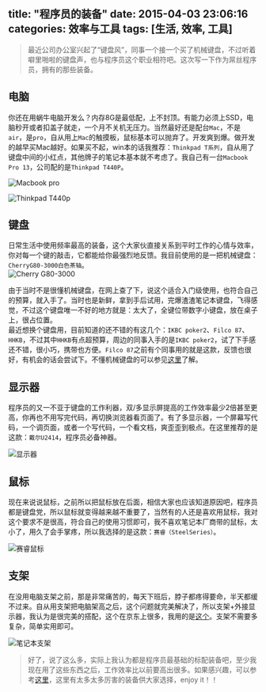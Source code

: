 title: "程序员的装备"
date: 2015-04-03 23:06:16
categories: 效率与工具
tags: [生活, 效率, 工具]
---

> 最近公司办公室兴起了“键盘风”，同事一个接一个买了机械键盘，不过听着噼里啪啦的键盘声，也与程序员这个职业相符吧。这次写一下作为屌丝程序员，拥有的那些装备。

## 电脑
你还在用蜗牛电脑开发么？内存8G是最低配，上不封顶。有能力必须上SSD，电脑秒开或者扣盖子就走，一个月不关机无压力。当然最好还是配台`Mac`，不是`air`，是`pro`，自从用上`Mac`的触摸板，鼠标基本可以抛弃了。开发爽到爆。做开发的越早买Mac越好。如果买不起，win本的话我推荐：`Thinkpad T系列`，自从用了键盘中间的小红点，其他牌子的笔记本基本就不考虑了。我自己有一台`Macbook Pro 13`，公司配的是`Thinkpad T440P`。<br/>

![Macbook pro](https://kaito-blog-1253469779.cos.ap-beijing.myqcloud.com/macpro.png)
<!-- more -->

![Thinkpad T440p](https://kaito-blog-1253469779.cos.ap-beijing.myqcloud.com/thidpad-440p.png)

## 键盘

日常生活中使用频率最高的装备，这个大家伙直接关系到平时工作的心情与效率，你对每一个键的敲击，它都能给你最强烈地反馈。我目前使用的是一把机械键盘：`CherryG80-3000白色茶轴`。<br/>
![Cherry G80-3000](https://kaito-blog-1253469779.cos.ap-beijing.myqcloud.com/Keyboard.png)

由于当时不是很懂机械键盘，在网上查了下，说这个适合入门级使用，也符合自己的预算，就入手了。当时也是新鲜，拿到手后试用，完爆渣渣笔记本键盘，飞得感觉，不过这个键盘唯一不好的地方就是：太大了，全键位带数字小键盘，放在桌子上，很占位置。<br/>
最近想换个键盘用，目前知道的还不错的有这几个：`IKBC poker2`、`Filco 87`、`HHKB`，不过其中`HHKB`有点超预算，周边的同事入手的是`IKBC poker2`，试了下手感还不错，很小巧，携带也方便。`Filco 87`之前有个同事用的就是这款，反馈也很好，有机会的话会尝试下。不懂机械键盘的可以参见<a href="http://www.zhihu.com/topic/19555874" target="_blank">这里</a>了解。<br/>

## 显示器

程序员的又一不亚于键盘的工作利器，双/多显示屏提高的工作效率最少2倍甚至更高，你再也不用写完代码，再切换浏览器看页面了。有了多显示器，一个屏幕写代码，一个调页面，或者一个写代码，一个看文档，爽歪歪到极点。在这里推荐的是这款：`戴尔U2414`，程序员必备神器。<br/>

![显示器](https://kaito-blog-1253469779.cos.ap-beijing.myqcloud.com/Monitor.png)

## 鼠标

现在来说说鼠标，之前所以把鼠标放在后面，相信大家也应该知道原因吧，程序员都是键盘党，所以鼠标就变得越来越不重要了，当然有的人还是喜欢用鼠标，我对这个要求不是很高，符合自己的使用习惯即可，我不喜欢笔记本厂商带的鼠标，太小了，用久了会手掌疼，所以我选择的是这款：`赛睿（SteelSeries）`。<br/>

![赛睿鼠标](https://kaito-blog-1253469779.cos.ap-beijing.myqcloud.com/mouse.png)

## 支架

在没用电脑支架之前，那是非常痛苦的，每天下班后，脖子都疼得要命，半天都缓不过来。自从用支架把电脑架高之后，这个问题就完美解决了，所以支架+外接显示器，我认为是很完美的搭配，这个在京东上很多，我用的是<a href="http://item.jd.com/625021.html" target="_blank">这个</a>。支架不需要多复杂，简单实用即可。<br/>

![笔记本支架](https://kaito-blog-1253469779.cos.ap-beijing.myqcloud.com/Bracket.png)

> 好了，说了这么多，实际上我认为都是程序员最基础的标配装备吧，至少我现在用了这些东西之后，工作效率比以前要高出很多。如果感兴趣，可以参考<a href="http://www.zhihu.com/question/23165812" target="_blank">这里</a>，这里有太多太多厉害的装备供大家选择，enjoy it！！

